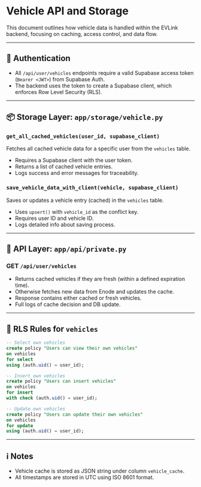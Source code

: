# Vehicle API and Storage

This document outlines how vehicle data is handled within the EVLink backend, focusing on caching, access control, and data flow.

---

## 🔐 Authentication

- All `/api/user/vehicles` endpoints require a valid Supabase access token (`Bearer <JWT>`) from Supabase Auth.
- The backend uses the token to create a Supabase client, which enforces Row Level Security (RLS).

---

## 📦 Storage Layer: `app/storage/vehicle.py`

### `get_all_cached_vehicles(user_id, supabase_client)`

Fetches all cached vehicle data for a specific user from the `vehicles` table.

- Requires a Supabase client with the user token.
- Returns a list of cached vehicle entries.
- Logs success and error messages for traceability.

### `save_vehicle_data_with_client(vehicle, supabase_client)`

Saves or updates a vehicle entry (cached) in the `vehicles` table.

- Uses `upsert()` with `vehicle_id` as the conflict key.
- Requires user ID and vehicle ID.
- Logs detailed info about saving process.

---

## 🧠 API Layer: `app/api/private.py`

### GET `/api/user/vehicles`

- Returns cached vehicles if they are fresh (within a defined expiration time).
- Otherwise fetches new data from Enode and updates the cache.
- Response contains either cached or fresh vehicles.
- Full logs of cache decision and DB update.

---

## 🔐 RLS Rules for `vehicles`

```sql
-- Select own vehicles
create policy "Users can view their own vehicles"
on vehicles
for select
using (auth.uid() = user_id);

-- Insert own vehicles
create policy "Users can insert vehicles"
on vehicles
for insert
with check (auth.uid() = user_id);

-- Update own vehicles
create policy "Users can update their own vehicles"
on vehicles
for update
using (auth.uid() = user_id);
```

---

## ℹ️ Notes

- Vehicle cache is stored as JSON string under column `vehicle_cache`.
- All timestamps are stored in UTC using ISO 8601 format.